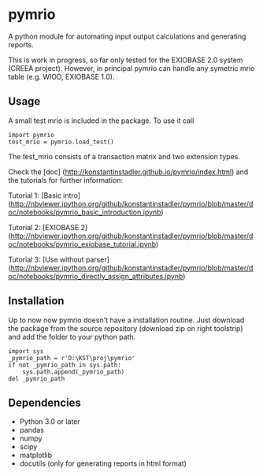 pymrio
======

A python module for automating input output calculations and generating reports.

This is work in progress, so far only tested for the EXIOBASE 2.0 system (CREEA project). However, in principal pymrio can handle any symetric mrio table (e.g. WIOD, EXIOBASE 1.0).

Usage
-----

A small test mrio is included in the package. To use it call

    import pymrio
    test_mrio = pymrio.load_test()

The test_mrio consists of a transaction matrix and two extension types.

Check the [doc] (http://konstantinstadler.github.io/pymrio/index.html) and the tutorials for further information:

Tutorial 1: [Basic intro] (http://nbviewer.ipython.org/github/konstantinstadler/pymrio/blob/master/doc/notebooks/pymrio_basic_introduction.ipynb)

Tutorial 2: [EXIOBASE 2] (http://nbviewer.ipython.org/github/konstantinstadler/pymrio/blob/master/doc/notebooks/pymrio_exiobase_tutorial.ipynb)

Tutorial 3: [Use without parser] (http://nbviewer.ipython.org/github/konstantinstadler/pymrio/blob/master/doc/notebooks/pymrio_directly_assign_attributes.ipynb)

Installation
------------

Up to now now pymrio doesn't have a installation routine. Just download the package from the source repository (download zip on right toolstrip) and add the folder to your python path. 

    import sys
    _pymrio_path = r'D:\KST\proj\pymrio'  
    if not _pymrio_path in sys.path:
        sys.path.append(_pymrio_path)
    del _pymrio_path


Dependencies
------------

- Python 3.0 or later
- pandas
- numpy
- scipy
- matplotlib
- docutils (only for generating reports in html format)
